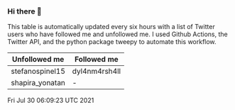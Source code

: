 ### Hi there 👋

This table is automatically updated every six hours with a list of Twitter users who have followed me and unfollowed me. I used Github Actions, the Twitter API, and the python package tweepy to automate this workflow.

| Unfollowed me |  Followed me |
| --- | --- |
|stefanospinel15|dyl4nm4rsh4ll|
|shapira_yonatan|-|
Fri Jul 30 06:09:23 UTC 2021

